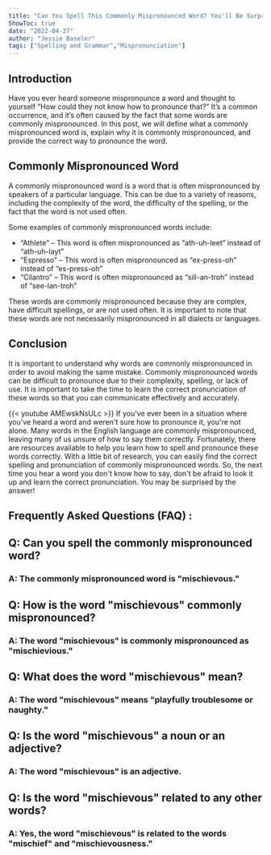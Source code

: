 ```yaml
---
title: "Can You Spell This Commonly Mispronounced Word? You'll Be Surprised By the Answer!"
ShowToc: true 
date: "2022-04-27"
author: "Jessie Baseler" 
tags: ["Spelling and Grammar","Mispronunciation"]
---
```

## Introduction 
Have you ever heard someone mispronounce a word and thought to yourself “How could they not know how to pronounce that?” It’s a common occurrence, and it’s often caused by the fact that some words are commonly mispronounced. In this post, we will define what a commonly mispronounced word is, explain why it is commonly mispronounced, and provide the correct way to pronounce the word. 

## Commonly Mispronounced Word 
A commonly mispronounced word is a word that is often mispronounced by speakers of a particular language. This can be due to a variety of reasons, including the complexity of the word, the difficulty of the spelling, or the fact that the word is not used often. 

Some examples of commonly mispronounced words include: 
- “Athlete” – This word is often mispronounced as “ath-uh-leet” instead of “ath-uh-layt”
- “Espresso” – This word is often mispronounced as “ex-press-oh” instead of “es-press-oh”
- “Cilantro” – This word is often mispronounced as “sill-an-troh” instead of “see-lan-troh”

These words are commonly mispronounced because they are complex, have difficult spellings, or are not used often. It is important to note that these words are not necessarily mispronounced in all dialects or languages. 

## Conclusion 
It is important to understand why words are commonly mispronounced in order to avoid making the same mistake. Commonly mispronounced words can be difficult to pronounce due to their complexity, spelling, or lack of use. It is important to take the time to learn the correct pronunciation of these words so that you can communicate effectively and accurately.

{{< youtube AMEwskNsULc >}} 
If you've ever been in a situation where you've heard a word and weren't sure how to pronounce it, you're not alone. Many words in the English language are commonly mispronounced, leaving many of us unsure of how to say them correctly. Fortunately, there are resources available to help you learn how to spell and pronounce these words correctly. With a little bit of research, you can easily find the correct spelling and pronunciation of commonly mispronounced words. So, the next time you hear a word you don't know how to say, don't be afraid to look it up and learn the correct pronunciation. You may be surprised by the answer!

## Frequently Asked Questions (FAQ) :
<h2>Q: Can you spell the commonly mispronounced word? </h2>

<h3>A: The commonly mispronounced word is "mischievous." </h3>

<h2>Q: How is the word "mischievous" commonly mispronounced? </h2>

<h3>A: The word "mischievous" is commonly mispronounced as "mischievious." </h3>

<h2>Q: What does the word "mischievous" mean? </h2>

<h3>A: The word "mischievous" means "playfully troublesome or naughty." </h3>

<h2>Q: Is the word "mischievous" a noun or an adjective? </h2>

<h3>A: The word "mischievous" is an adjective. </h3>

<h2>Q: Is the word "mischievous" related to any other words? </h2>

<h3>A: Yes, the word "mischievous" is related to the words "mischief" and "mischievousness." </h3>





